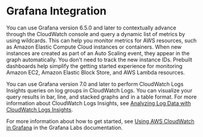 # Grafana Integration<a name="CloudWatch-Grafana-support"></a>

You can use Grafana version 6\.5\.0 and later to contextually advance through the CloudWatch console and query a dynamic list of metrics by using wildcards\. This can help you monitor metrics for AWS resources, such as Amazon Elastic Compute Cloud instances or containers\. When new instances are created as part of an Auto Scaling event, they appear in the graph automatically\. You don't need to track the new instance IDs\. Prebuilt dashboards help simplify the getting started experience for monitoring Amazon EC2, Amazon Elastic Block Store, and AWS Lambda resources\.

You can use Grafana version 7\.0 and later to perform CloudWatch Logs Insights queries on log groups in CloudWatch Logs\. You can visualize your query results in bar, line, and stacked graphs and in a table format\. For more information about CloudWatch Logs Insights, see [Analyzing Log Data with CloudWatch Logs Insights](https://docs.aws.amazon.com/AmazonCloudWatch/latest/logs/AnalyzingLogData.html)\.

For more information about how to get started, see [Using AWS CloudWatch in Grafana](https://grafana.com/docs/grafana/latest/datasources/cloudwatch/) in the Grafana Labs documentation\.
